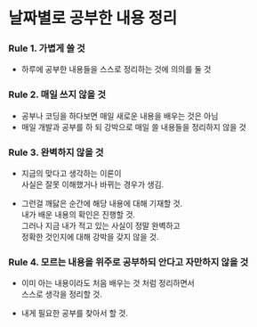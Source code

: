 # 날짜별로 공부한 내용 정리

### Rule 1. 가볍게 쓸 것

-   하루에 공부한 내용들을 스스로 정리하는 것에 의의를 둘 것

### Rule 2. 매일 쓰지 않을 것

-   공부나 코딩을 하다보면 매일 새로운 내용을 배우는 것은 아님
-   매일 개발과 공부를 하 되 강박으로 매일 쓸 내용들을 정리하지 않을 것

### Rule 3. 완벽하지 않을 것

-   지금의 맞다고 생각하는 이론이  
    사실은 잘못 이해했거나 바뀌는 경우가 생김.

-   그런걸 깨닳은 순간에 해당 내용에 대해 기재할 것.  
    내가 배운 내용의 확인은 진행할 것.  
    그러나 지금 내가 적고 있는 사실이 정말 완벽하고  
    정확한 것인지에 대해 강박을 갖지 않을 것.

### Rule 4. 모르는 내용을 위주로 공부하되 안다고 자만하지 않을 것

-   이미 아는 내용이라도 처음 배우는 것 처럼 정리하면서  
    스스로 생각을 정리할 것.

-   내게 필요한 공부를 찾아서 할 것.
